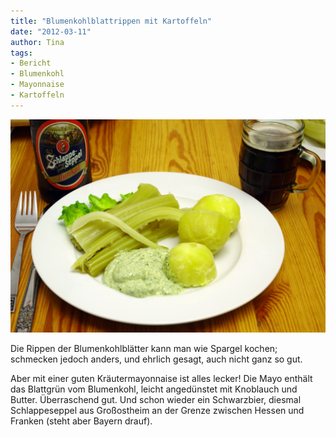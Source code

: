 ```yaml
---
title: "Blumenkohlblattrippen mit Kartoffeln"
date: "2012-03-11" 
author: Tina
tags:
- Bericht
- Blumenkohl
- Mayonnaise
- Kartoffeln
---
```


![Blumenkohlblattrippen, als Spargel zubereitet](images/imgp8687.jpg)

Die Rippen der Blumenkohlblätter kann man wie Spargel kochen; schmecken jedoch anders, und ehrlich gesagt, auch nicht ganz so gut. 

Aber mit einer guten Kräutermayonnaise ist alles lecker! Die Mayo enthält das Blattgrün vom Blumenkohl, leicht angedünstet mit Knoblauch und Butter. Überraschend gut. Und schon wieder ein Schwarzbier, diesmal Schlappeseppel aus Großostheim an der Grenze zwischen Hessen und Franken (steht aber Bayern drauf).
